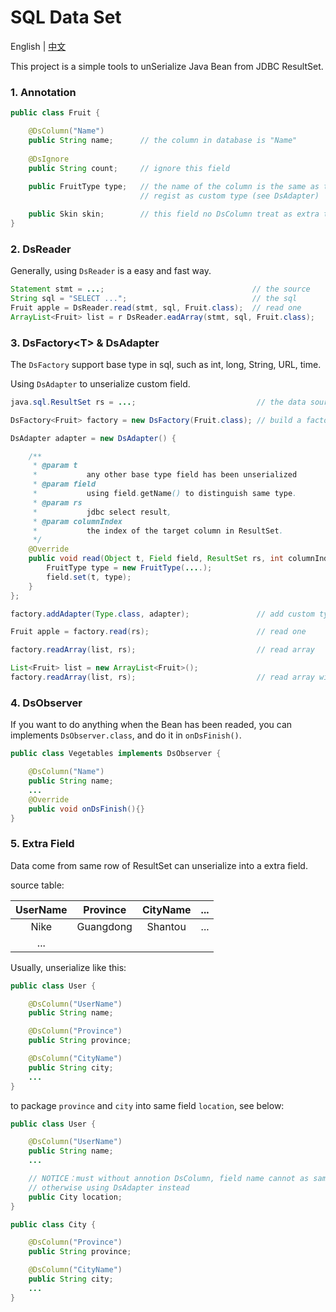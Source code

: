 SQL Data Set
===================================
English | [中文](README-CN.md)

This project is a simple tools to unSerialize Java Bean from JDBC ResultSet.

### 1. Annotation
```java
public class Fruit {

    @DsColumn("Name")
    public String name;      // the column in database is "Name"
    
    @DsIgnore
    public String count;     // ignore this field
    
    public FruitType type;   // the name of the column is the same as the field
                             // regist as custom type (see DsAdapter)

    public Skin skin;        // this field no DsColumn treat as extra type
}
```

### 2. DsReader
Generally, using `DsReader` is a easy and fast way.

```java
Statement stmt = ...;                                 // the source
String sql = "SELECT ...";                            // the sql
Fruit apple = DsReader.read(stmt, sql, Fruit.class);  // read one
ArrayList<Fruit> list = r DsReader.eadArray(stmt, sql, Fruit.class);
```

### 3. DsFactory\<T> & DsAdapter
The `DsFactory` support base type in sql, such as int, long, String, URL, time. 

Using `DsAdapter` to unserialize custom field.

```java
java.sql.ResultSet rs = ...;                           // the data source

DsFactory<Fruit> factory = new DsFactory(Fruit.class); // build a factory

DsAdapter adapter = new DsAdapter() {

    /**
     * @param t
     *           any other base type field has been unserialized
     * @param field
     *           using field.getName() to distinguish same type.
     * @param rs
     *           jdbc select result,
     * @param columnIndex
     *           the index of the target column in ResultSet.
     */
    @Override
    public void read(Object t, Field field, ResultSet rs, int columnIndex) throws SQLException, InstantiationException, IllegalAccessException {
        FruitType type = new FruitType(....);
        field.set(t, type);
    }
};

factory.addAdapter(Type.class, adapter);               // add custom type

Fruit apple = factory.read(rs);                        // read one

factory.readArray(list, rs);                           // read array

List<Fruit> list = new ArrayList<Fruit>();
factory.readArray(list, rs);                           // read array with custom list
```

### 4. DsObserver
If you want to do anything when the Bean has been readed, you can implements `DsObserver.class`, and do it in `onDsFinish()`.

```java
public class Vegetables implements DsObserver {

    @DsColumn("Name")
    public String name;
    ...
    @Override
    public void onDsFinish(){}
}

```

### 5. Extra Field
Data come from same row of ResultSet can unserialize into a extra field.

source table:

|UserName|Province|CityName|...|
|:-:|:-:|:-:|:-:|
|Nike|Guangdong|Shantou|...|
|...|

Usually, unserialize like this:

```java
public class User {

    @DsColumn("UserName")
    public String name;

    @DsColumn("Province")
    public String province;

    @DsColumn("CityName")
    public String city;
    ...
}

```

to package `province` and `city` into same field `location`, see below:

```java
public class User {

    @DsColumn("UserName")
    public String name;
    ...

    // NOTICE：must without annotion DsColumn, field name cannot as same sa column,
    // otherwise using DsAdapter instead
    public City location;
}

public class City {

    @DsColumn("Province")
    public String province;

    @DsColumn("CityName")
    public String city;
    ...
}

```
